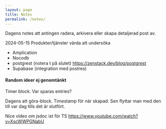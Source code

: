 ```yaml
---
layout: page
title: Notes
permalink: /notes/
---
```

Dagens notes att antingen radera, arkivera eller skapa detaljerad post av.

2024-05-15
Produkter/tjänster värda att undersöka
- Amplication
- Nocodb
- postgrest (notera t på slutet) https://zenstack.dev/blog/postgrest
- Supabase (integration med postres)


#### Random ideer ej genomtänkt


Timer block. Var sparas entries?


Dagens att göra-block.
Timestamp för när skapad. Sen flyttar man med den  till var dag tills det är slutfört.

Nice video om jsdoc ist för TS https://www.youtube.com/watch?v=XscWWPGNabU


[jekyll-organization]: https://github.com/jekyll
